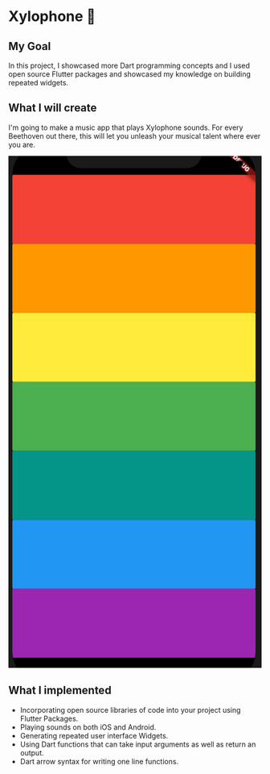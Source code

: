 

# Xylophone 🎹

## My Goal

In this project, I showcased more Dart programming concepts and I used open source Flutter packages and showcased my knowledge on building repeated widgets.


## What I will create

I'm going to make a music app that plays Xylophone sounds. For every Beethoven out there, this will let you unleash your musical talent where ever you are. 

![Finished App](https://github.com/Michaelalo1/images/blob/master/xylophone-flutter.png)

## What I implemented

- Incorporating open source libraries of code into your project using Flutter Packages.
- Playing sounds on both iOS and Android.
- Generating repeated user interface Widgets.
- Using Dart functions that can take input arguments as well as return an output.
- Dart arrow syntax for writing one line functions.

